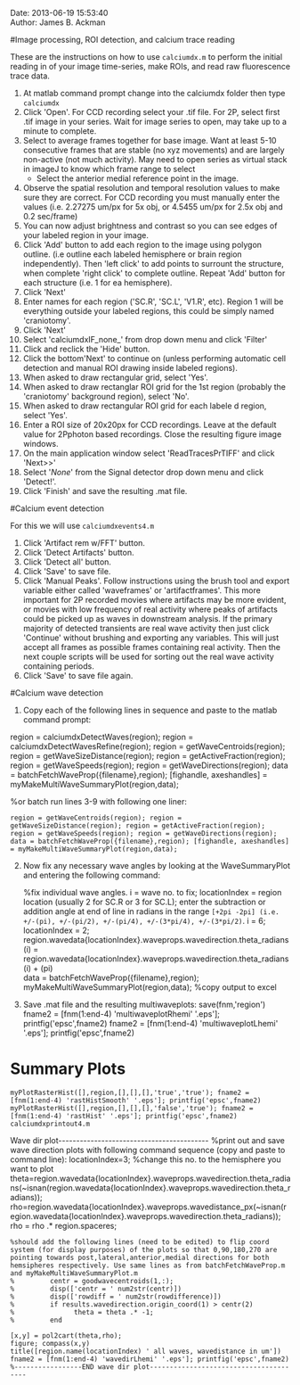 Date: 2013-06-19 15:53:40  
Author: James B. Ackman


#Image processing, ROI detection, and calcium trace reading

These are the instructions on how to use `calciumdx.m` to perform the initial reading in of your image time-series, make ROIs, and read raw fluorescence trace data.

1. At matlab command prompt change into the calciumdx folder then type `calciumdx`
1. Click 'Open'. For CCD recording select your .tif file. For 2P, select first .tif image in your series. Wait for image series to open, may take up to a minute to complete.
2. Select to average frames together for base image. Want at least 5-10 consecutive frames that are stable (no xyz movements) and are largely non-active (not much activity). May need to open series as virtual stack in imageJ to know which frame range to select
	* Select the anterior medial reference point in the image.
3. Observe the spatial resolution and temporal resolution values to make sure they are correct. For CCD recording you must manually enter the values (i.e. 2.27275 um/px for 5x obj, or 4.5455 um/px for 2.5x obj and 0.2 sec/frame)
4. You can now adjust brightness and contrast so you can see edges of your labeled region in your image.
5. Click 'Add' button to add each region to the image using polygon outline. (i.e outline each labeled hemisphere or brain region independently). Then 'left click' to add points to surrount the structure, when complete 'right click' to complete outline. Repeat 'Add' button for each structure (i.e. 1 for ea hemisphere).
6. Click 'Next'
7. Enter names for each region ('SC.R', 'SC.L', 'V1.R', etc). Region 1 will be everything outside your labeled regions, this could be simply named 'craniotomy'.
8. Click 'Next'
9. Select 'calciumdxIF_none_' from drop down menu and click 'Filter'
10. Click and reclick the 'Hide' button.
11. Click the bottom'Next' to continue on (unless performing automatic cell detection and manual ROI drawing inside labeled regions).
12. When asked to draw rectangular grid, select 'Yes'.
13. When asked to draw rectanglar ROI grid for the 1st region (probably the 'craniotomy' background region), select 'No'.
14. When asked to draw rectangular ROI grid for each labele d region, select 'Yes'.
15. Enter a ROI size of 20x20px for CCD recordings. Leave at the default value for 2Pphoton based recordings. Close the resulting figure image windows.
16. On the main application window select 'ReadTracesPrTIFF' and click 'Next>>'
17. Select '_None_' from the Signal detector drop down menu and click 'Detect!'.
18. Click 'Finish' and save the resulting .mat file.

#Calcium event detection

For this we will use `calciumdxevents4.m`

1. Click 'Artifact rem w/FFT' button.
2. Click 'Detect Artifacts' button.
3. Click 'Detect all' button.
4. Click 'Save' to save file.
5. Click 'Manual Peaks'. Follow instructions using the brush tool and export variable either called 'waveframes' or 'artifactframes'. This more important for 2P recorded movies where artifacts may be more evident, or movies with low frequency of real activity where peaks of artifacts could be picked up as waves in downstream analysis. If the primary majority of detected transients are real wave activity then just click 'Continue' without brushing and exporting any variables. This will just accept all frames as possible frames containing real activity. Then the next couple scripts will be used for sorting out the real wave activity containing periods.
6. Click 'Save' to save file again.


#Calcium wave detection

1. Copy each of the following lines in sequence and paste to the matlab command prompt:

region = calciumdxDetectWaves(region);
region = calciumdxDetectWavesRefine(region);
region = getWaveCentroids(region);
region = getWaveSizeDistance(region);
region = getActiveFraction(region);
region = getWaveSpeeds(region);
region = getWaveDirections(region);
data = batchFetchWaveProp({filename},region); 
[fighandle, axeshandles] = myMakeMultiWaveSummaryPlot(region,data);
	
%or batch run lines 3-9 with following one liner:

	region = getWaveCentroids(region); region = getWaveSizeDistance(region); region = getActiveFraction(region); region = getWaveSpeeds(region); region = getWaveDirections(region); data = batchFetchWaveProp({filename},region); [fighandle, axeshandles] = myMakeMultiWaveSummaryPlot(region,data);

2. Now fix any necessary wave angles by looking at the WaveSummaryPlot and entering the following command:

	%fix individual wave angles.  i = wave no. to fix; locationIndex = region location (usually 2 for SC.R or 3 for SC.L); enter the subtraction or addition angle at end of line in radians in the range `[+2pi -2pi] (i.e. +/-(pi), +/-(pi/2), +/-(pi/4), +/-(3*pi/4), +/-(3*pi/2)`.
	i = 6; locationIndex = 2; region.wavedata{locationIndex}.waveprops.wavedirection.theta_radians(i) = region.wavedata{locationIndex}.waveprops.wavedirection.theta_radians(i) + (pi)  
	data = batchFetchWaveProp({filename},region); myMakeMultiWaveSummaryPlot(region,data); %copy output to excel

3. Save .mat file and the resulting multiwaveplots:
	save(fnm,'region')
	fname2 = [fnm(1:end-4) 'multiwaveplotRhemi' '.eps']; printfig('epsc',fname2)
	fname2 = [fnm(1:end-4) 'multiwaveplotLhemi' '.eps']; printfig('epsc',fname2)



# Summary Plots

	myPlotRasterHist([],region,[],[],[],'true','true'); fname2 = [fnm(1:end-4) 'rastHistSmooth' '.eps']; printfig('epsc',fname2)
	myPlotRasterHist([],region,[],[],[],'false','true'); fname2 = [fnm(1:end-4) 'rastHist' '.eps']; printfig('epsc',fname2)
	calciumdxprintout4.m

Wave dir plot------------------------------------------
	%print out and save wave direction plots with following command sequence (copy and paste to command line):
	locationIndex=3;  %change this no. to the hemisphere you want to plot
	theta=region.wavedata{locationIndex}.waveprops.wavedirection.theta_radians(~isnan(region.wavedata{locationIndex}.waveprops.wavedirection.theta_radians));
	rho=region.wavedata{locationIndex}.waveprops.wavedistance_px(~isnan(region.wavedata{locationIndex}.waveprops.wavedirection.theta_radians));
	rho = rho .* region.spaceres;
	
	%should add the following lines (need to be edited) to flip coord system (for display purposes) of the plots so that 0,90,180,270 are pointing towards post,lateral,anterior,medial directions for both hemsipheres respectively. Use same lines as from batchFetchWaveProp.m and myMakeMultiWaveSummaryPlot.m
	%         centr = goodwavecentroids(1,:);
	%         disp(['centr = ' num2str(centr)])
	%         disp(['rowdiff = ' num2str(rowdifference)])
	%         if results.wavedirection.origin_coord(1) > centr(2)
	%               theta = theta .* -1;
	%         end
	
	[x,y] = pol2cart(theta,rho);
	figure; compass(x,y)
	title([region.name(locationIndex) ' all waves, wavedistance in um'])
	fname2 = [fnm(1:end-4) 'wavedirLhemi' '.eps']; printfig('epsc',fname2)
	%-----------------END wave dir plot---------------------------------------